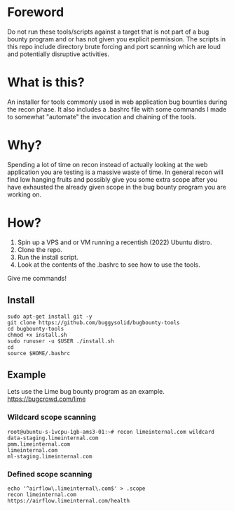 # Foreword

Do not run these tools/scripts against a target that is not part of a bug bounty program and or has not given you explicit permission. The scripts in this repo include directory brute forcing and port scanning which are loud and potentially disruptive activities.

# What is this?
An installer for tools commonly used in web application bug bounties during the recon phase. It also includes a .bashrc file with some commands I made to somewhat "automate" the invocation and chaining of the tools.

# Why?
Spending a lot of time on recon instead of actually looking at the web application you are testing is a massive waste of time. In general recon will find low hanging fruits and possibly give you some extra scope after you have exhausted the already given scope in the bug bounty program you are working on.

# How?

1. Spin up a VPS and or VM running a recentish (2022) Ubuntu distro.
2. Clone the repo.
3. Run the install script.
4. Look at the contents of the .bashrc to see how to use the tools.

Give me commands!

## Install

```
sudo apt-get install git -y
git clone https://github.com/buggysolid/bugbounty-tools
cd bugbounty-tools
chmod +x install.sh
sudo runuser -u $USER ./install.sh
cd
source $HOME/.bashrc
```
## Example

Lets use the Lime bug bounty program as an example. https://bugcrowd.com/lime

### Wildcard scope scanning

```
root@ubuntu-s-1vcpu-1gb-ams3-01:~# recon limeinternal.com wildcard
data-staging.limeinternal.com
pmm.limeinternal.com
limeinternal.com
ml-staging.limeinternal.com
```

### Defined scope scanning

```
echo '^airflow\.limeinternal\.com$' > .scope
recon limeinternal.com
https://airflow.limeinternal.com/health
```
